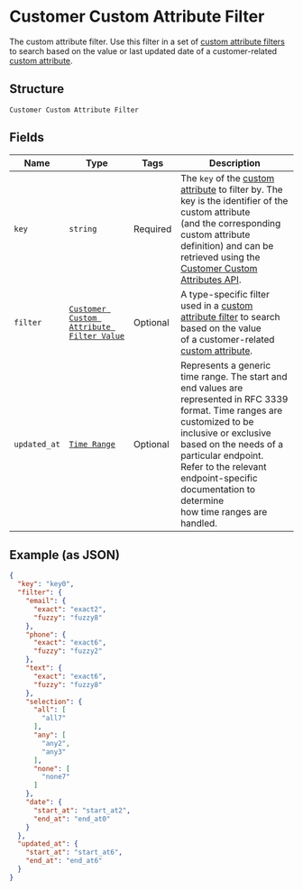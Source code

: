 
# Customer Custom Attribute Filter

The custom attribute filter. Use this filter in a set of [custom attribute filters](../../doc/models/customer-custom-attribute-filters.md) to search
based on the value or last updated date of a customer-related [custom attribute](../../doc/models/custom-attribute.md).

## Structure

`Customer Custom Attribute Filter`

## Fields

| Name | Type | Tags | Description |
|  --- | --- | --- | --- |
| `key` | `string` | Required | The `key` of the [custom attribute](entity:CustomAttribute) to filter by. The key is the identifier of the custom attribute<br>(and the corresponding custom attribute definition) and can be retrieved using the [Customer Custom Attributes API](api:CustomerCustomAttributes). |
| `filter` | [`Customer Custom Attribute Filter Value`](../../doc/models/customer-custom-attribute-filter-value.md) | Optional | A type-specific filter used in a [custom attribute filter](../../doc/models/customer-custom-attribute-filter.md) to search based on the value<br>of a customer-related [custom attribute](../../doc/models/custom-attribute.md). |
| `updated_at` | [`Time Range`](../../doc/models/time-range.md) | Optional | Represents a generic time range. The start and end values are<br>represented in RFC 3339 format. Time ranges are customized to be<br>inclusive or exclusive based on the needs of a particular endpoint.<br>Refer to the relevant endpoint-specific documentation to determine<br>how time ranges are handled. |

## Example (as JSON)

```json
{
  "key": "key0",
  "filter": {
    "email": {
      "exact": "exact2",
      "fuzzy": "fuzzy8"
    },
    "phone": {
      "exact": "exact6",
      "fuzzy": "fuzzy2"
    },
    "text": {
      "exact": "exact6",
      "fuzzy": "fuzzy8"
    },
    "selection": {
      "all": [
        "all7"
      ],
      "any": [
        "any2",
        "any3"
      ],
      "none": [
        "none7"
      ]
    },
    "date": {
      "start_at": "start_at2",
      "end_at": "end_at0"
    }
  },
  "updated_at": {
    "start_at": "start_at6",
    "end_at": "end_at6"
  }
}
```

